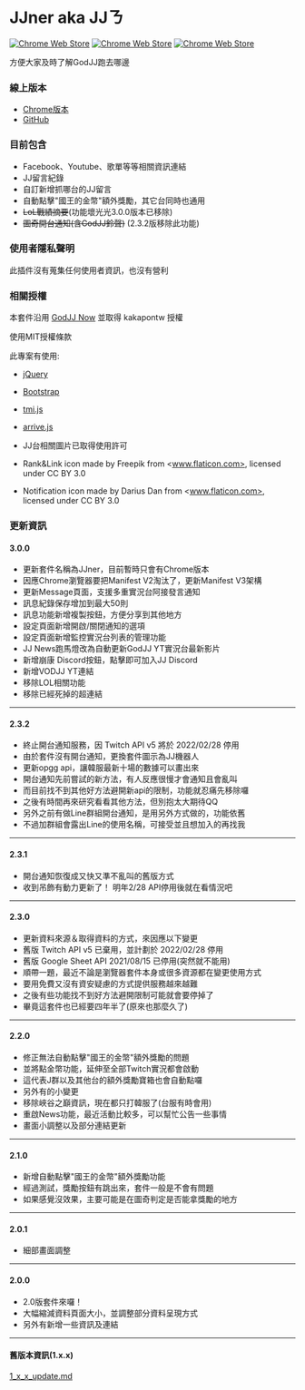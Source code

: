 # JJner aka JJㄋ

[![Chrome Web Store](https://img.shields.io/chrome-web-store/v/blinlknnpdpmchjdimpiiinbamgbnbmd)](https://chrome.google.com/webstore/detail/godjj-now/blinlknnpdpmchjdimpiiinbamgbnbmd?hl=zh-TW)
[![Chrome Web Store](https://img.shields.io/chrome-web-store/users/blinlknnpdpmchjdimpiiinbamgbnbmd)]()
[![Chrome Web Store](https://img.shields.io/chrome-web-store/stars/blinlknnpdpmchjdimpiiinbamgbnbmd?label=chrome%20web%20store)]()

方便大家及時了解GodJJ跑去哪邊

### 線上版本

- [Chrome版本](https://chrome.google.com/webstore/detail/godjj-now/blinlknnpdpmchjdimpiiinbamgbnbmd)
- [GitHub](https://github.com/MayGrass/JJner)

### 目前包含

- Facebook、Youtube、歌單等等相關資訊連結
- JJ留言紀錄
- 自訂新增抓哪台的JJ留言
- 自動點擊"國王的金幣"額外獎勵，其它台同時也通用
- ~~LoL戰績摘要~~(功能壞光光3.0.0版本已移除)
- ~~圖奇開台通知(含GodJJ鈴聲)~~ (2.3.2版移除此功能)

### 使用者隱私聲明

此插件沒有蒐集任何使用者資訊，也沒有營利

### 相關授權

本套件沿用 [GodJJ Now](https://github.com/kakapontw/GodJJNow) 並取得 kakapontw 授權

使用MIT授權條款

此專案有使用:

- [jQuery](https://jquery.com/)
- [Bootstrap](https://getbootstrap.com/)
- [tmi.js](https://www.tmijs.org/)
- [arrive.js](https://github.com/uzairfarooq/arrive)

- JJ台相關圖片已取得使用許可
- Rank&Link icon made by Freepik from <www.flaticon.com>, licensed under CC BY 3.0
- Notification icon made by Darius Dan from <www.flaticon.com>, licensed under CC BY 3.0

### 更新資訊

#### 3.0.0

- 更新套件名稱為JJner，目前暫時只會有Chrome版本
- 因應Chrome瀏覽器要把Manifest V2淘汰了，更新Manifest V3架構
- 更新Message頁面，支援多重實況台阿接發言通知
- 訊息紀錄保存增加到最大50則
- 訊息功能新增複製按鈕，方便分享到其他地方
- 設定頁面新增開啟/關閉通知的選項
- 設定頁面新增監控實況台列表的管理功能
- JJ News跑馬燈改為自動更新GodJJ YT實況台最新影片
- 新增崩康 Discord按鈕，點擊即可加入JJ Discord
- 新增VODJJ YT連結
- 移除LOL相關功能
- 移除已經死掉的超連結

---

#### 2.3.2

- 終止開台通知服務，因 Twitch API v5 將於 2022/02/28 停用
- 由於套件沒有開台通知，更換套件圖示為JJ機器人
- 更新opgg api，讓韓服最新十場的數據可以畫出來
- 開台通知先前嘗試的新方法，有人反應很慢才會通知且會亂叫
- 而目前找不到其他好方法避開新api的限制，功能就忍痛先移除囉
- 之後有時間再來研究看看其他方法，但別抱太大期待QQ
- 另外之前有做Line群組開台通知，是用另外方式做的，功能依舊
- 不過加群組會露出Line的使用名稱，可接受並且想加入的再找我

---

#### 2.3.1

- 開台通知恢復成又快又準不亂叫的舊版方式
- 收到吊飾有動力更新了！ 明年2/28 API停用後就在看情況吧

---

#### 2.3.0

- 更新資料來源＆取得資料的方式，來因應以下變更
- 舊版 Twitch API v5 已棄用，並計劃於 2022/02/28 停用
- 舊版 Google Sheet API 2021/08/15 已停用(突然就不能用)
- 順帶一題，最近不論是瀏覽器套件本身或很多資源都在變更使用方式
- 要用免費又沒有資安疑慮的方式提供服務越來越難
- 之後有些功能找不到好方法避開限制可能就會要停掉了
- 畢竟這套件也已經要四年半了(原來也那麼久了)

---

#### 2.2.0

- 修正無法自動點擊"國王的金幣"額外獎勵的問題
- 並將點金幣功能，延伸至全部Twitch實況都會啟動
- 這代表J群以及其他台的額外獎勵寶箱也會自動點囉
- 另外有的小變更
- 移除峽谷之巔資訊，現在都只打韓服了(台服有時會用)
- 重啟News功能，最近活動比較多，可以幫忙公告一些事情
- 畫面小調整以及部分連結更新

---

#### 2.1.0

- 新增自動點擊"國王的金幣"額外獎勵功能
- 經過測試，獎勵按鈕有跳出來，套件一般是不會有問題
- 如果感覺沒效果，主要可能是在圖奇判定是否能拿獎勵的地方

---

#### 2.0.1

- 細部畫面調整

---

#### 2.0.0

- 2.0版套件來囉！
- 大幅縮減資料頁面大小，並調整部分資料呈現方式
- 另外有新增一些資訊及連結

---

#### 舊版本資訊(1.x.x)

[1_x_x_update.md](./1_x_x_update.md)
